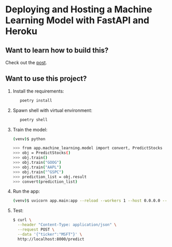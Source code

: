 # Deploying and Hosting a Machine Learning Model with FastAPI and Heroku

## Want to learn how to build this?

Check out the [post](https://testdriven.io/blog/fastapi-machine-learning).

## Want to use this project?

1. Install the requirements:

    ```sh
       poetry install
    ```

1. Spawn shell with virtual environment:

    ```sh
       poetry shell
    ```

1. Train the model:

    ```sh
    (venv)$ python

    >>> from app.machine_learning.model import convert, PredictStocks
    >>> obj = PredictStocks()
    >>> obj.train()
    >>> obj.train("GOOG")
    >>> obj.train("AAPL")
    >>> obj.train("^GSPC")
    >>> prediction_list = obj.result
    >>> convert(prediction_list)
    ```

1. Run the app:

    ```sh
    (venv)$ uvicorn app.main:app --reload --workers 1 --host 0.0.0.0 --port 8000
    ```

1. Test:

    ```sh
    $ curl \
      --header "Content-Type: application/json" \
      --request POST \
      --data '{"ticker":"MSFT"}' \
      http://localhost:8000/predict
    ```
